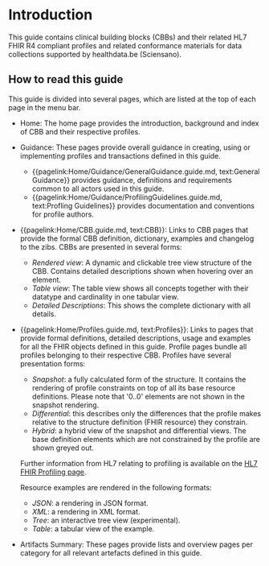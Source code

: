 # Introduction<a name="Introduction"></a> 

This guide contains clinical building blocks (CBBs) and their related HL7 FHIR R4 compliant profiles and related conformance materials for data collections supported by healthdata.be (Sciensano).

## How to read this guide<a name="HowToReadThisGuide"></a> 
This guide is divided into several pages, which are listed at the top of each page in the menu bar.

- Home: The home page provides the introduction, background and index of CBB and their respective profiles.
- Guidance: These pages provide overall guidance in creating, using or implementing profiles and transactions defined in this guide.
    - {{pagelink:Home/Guidance/GeneralGuidance.guide.md, text:General Guidance}} provides guidance, definitions and requirements common to all actors used in this guide.
    - {{pagelink:Home/Guidance/ProfilingGuidelines.guide.md, text:Profling Guidelines}} provides documentation and conventions for profile authors.
- {{pagelink:Home/CBB.guide.md, text:CBB}}: Links to CBB pages that provide the formal CBB definition, dictionary, examples and changelog to the zibs. CBBs are presented in several forms:
    - _Rendered view_: A dynamic and clickable tree view structure of the CBB. Contains detailed descriptions shown when hovering over an element.
    - _Table view_: The table view shows all concepts together with their datatype and cardinality in one tabular view.
    - _Detailed Descriptions_: This shows the complete dictionary with all details. 
- {{pagelink:Home/Profiles.guide.md, text:Profiles}}: Links to pages that provide formal definitions, detailed descriptions, usage and examples for all the FHIR objects defined in this guide. Profile pages bundle all profiles belonging to their respective CBB. Profiles have several presentation forms:
    - _Snapshot_: a fully calculated form of the structure. It contains the rendering of profile constraints on top of all its base resource definitions. Please note that '0..0' elements are not shown in the snapshot rendering. 
    - _Differential_: this describes only the differences that the profile makes relative to the structure definition (FHIR resource) they constrain.
    - _Hybrid_: a hybrid view of the snapshot and differential views. The base definition elements which are not constrained by the profile are shown greyed out. 

    Further information from HL7 relating to profiling is available on the [HL7 FHIR Profiling page](http://hl7.org/fhir/R4/profiling.html).

    Resource examples are rendered in the following formats:
    - _JSON_: a rendering in JSON format.
    - _XML_: a rendering in XML format.
    - _Tree_: an interactive tree view (experimental).  
    - _Table_: a tabular view of the example.
- Artifacts Summary: These pages provide lists and overview pages per category for all relevant artefacts defined in this guide.

